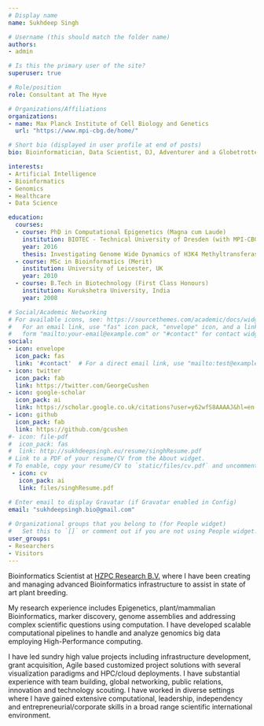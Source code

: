 ```yaml
---
# Display name
name: Sukhdeep Singh

# Username (this should match the folder name)
authors:
- admin

# Is this the primary user of the site?
superuser: true

# Role/position
role: Consultant at The Hyve

# Organizations/Affiliations
organizations:
- name: Max Planck Institute of Cell Biology and Genetics
  url: "https://www.mpi-cbg.de/home/"

# Short bio (displayed in user profile at end of posts)
bio: Bioinformatician, Data Scientist, DJ, Adventurer and a Globetrotter.

interests:
- Artificial Intelligence
- Bioinformatics
- Genomics
- Healthcare
- Data Science

education:
  courses:
  - course: PhD in Computational Epigenetics (Magna cum Laude)
    institution: BIOTEC - Technical University of Dresden (with MPI-CBG), Germany
    year: 2016
    thesis: Investigating Genome Wide Dynamics of H3K4 Methyltransferases in Mouse Embryonic Stem Cells.
  - course: MSc in Bioinformatics (Merit)
    institution: University of Leicester, UK
    year: 2010
  - course: B.Tech in Biotechnology (First Class Honours)
    institution: Kurukshetra University, India
    year: 2008

# Social/Academic Networking
# For available icons, see: https://sourcethemes.com/academic/docs/widgets/#icons
#   For an email link, use "fas" icon pack, "envelope" icon, and a link in the
#   form "mailto:your-email@example.com" or "#contact" for contact widget.
social:
- icon: envelope
  icon_pack: fas
  link: '#contact'  # For a direct email link, use "mailto:test@example.org".
- icon: twitter
  icon_pack: fab
  link: https://twitter.com/GeorgeCushen
- icon: google-scholar
  icon_pack: ai
  link: https://scholar.google.co.uk/citations?user=y62wfS8AAAAJ&hl=en
- icon: github
  icon_pack: fab
  link: https://github.com/gcushen
#- icon: file-pdf
#  icon_pack: fas
#  link: http://sukhdeepsingh.eu/resume/singhResume.pdf
# Link to a PDF of your resume/CV from the About widget.
# To enable, copy your resume/CV to `static/files/cv.pdf` and uncomment the lines below.  
 - icon: cv
   icon_pack: ai
   link: files/singhResume.pdf

# Enter email to display Gravatar (if Gravatar enabled in Config)
email: "sukhdeepsingh.bio@gmail.com"
  
# Organizational groups that you belong to (for People widget)
#   Set this to `[]` or comment out if you are not using People widget.  
user_groups:
- Researchers
- Visitors
---
```


Bioinformatics Scientist at [HZPC Research B.V.](https://www.hzpc.com/) where I have been creating and managing advanced Bioinformatics infrastructure to assist in state of art plant breeding.

My research experience includes Epigenetics, plant/mammalian Bioinformatics, marker discovery, genome assemblies and addressing complex scientific questions using computation. I have developed scalable computational pipelines to handle and analyze genomics big data employing High-Performance computing. 

I have led sundry high value projects including infrastructure development, grant acquisition, Agile based customized project solutions with several visualization paradigms and HPC/cloud deployments. I have substantial experience with team building, global networking, public relations, innovation and technology scouting. I have worked in diverse settings where I have gained extensive computational, leadership, independency and entrepreneurial/corporate skills in a broad range scientific international environment.